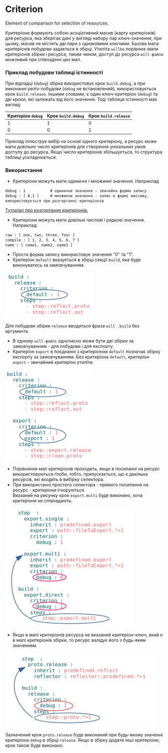 # Criterion

Element of comparison for selection of resources.  

Критеріони формують собою асоціативний масив (карту критеріонів) для ресурса, яка зберігає дані у вигляді набору пар ключ-значення, при цьому, масив не містить дві пари з однаковими ключами. Базова мапа критеріонів побудови задається в збірці. Утилiта `willbe` порівнює мапи критеріонів збірки і ресурса, таким чином, доступ до ресурса `will-файла` можливий при співпадінні цих мап.     

### Приклад побудови таблиці істинності
При відладці (`debug`) збірка використовує крок `build.debug`, а при виконанні реліз-побудови (`debug` не встановлений), використовується крок `build.release`.  Іншими словами, є один ключ-критеріон (`debug`) та дві кроки, які залежать від його значення. Тоді таблиця істинності має вигляд:  

| Критеріон `debug` | Крок `build.debug` | Крок `build.release` |
|-------------------|--------------------|----------------------|
| 1                 | 1                  | 0                    |
| 0                 | 0                  | 1                    |

Приклад іллюструє вибір на основі одного критеріону, а ресурс може мати довільне число критеріонів для створення унікальних умов доступу до ресурса. Якщо число критеріонів збільшується, то структура таблиці ускладнюється.  

### Використання   
- Критеріони можуть мати одиничні і множинні значення. Наприклад

```
debug : 1           # одиничне значення - звичайна форма запису
debug : [ 0,1 ]     # множинне значення - запис в формі массиву, використовується при розгортанні критеріонів

```

[Туторіал про розгортання критеріонів.](../tutorial/WillFileMinimization.md)
- Критеріони можуть мати довільні числові і рядкові значення. Наприклад:  

```
raw : [ one, two, three, four ]
compile : [ 1, 2, 3, 4, 5, 6, 7 ]
name : [ name1, name2, name3 ]

```

- Проста форма запису використовує значення "0" та "1".  
- Критеріон `default` вказується в збірці секції `build`, яка буде виконуватись за замовчуванням.

![criterion.default.png](./Images/criterion.default.png)

Для побудови збірки `release` вводиться фраза `will .build` без аргумента.
- В одному `will-файлі` одночасно може бути дві збірки за замовчуванням - для побудови і для експорту.
- Критеріон `export` в поєднанні з критеріоном `default` позначає збірку експорту за замовчуванням. Без критеріона `default`, критеріон `export` - звичайний критеріон утиліти.

![criterion.export.png](./Images/criterion.export.png)

- Порівняння мап критеріонів проходить, якщо в посиланні на ресурс використовуються ґлоби, тобто, припускається, що є декілька ресурсів, які входять в вибірку селектора.
- При використанні простого селектора - прямого посилання на ресурс - критеріони ігноруються.  
Вказаний на рисунку крок `export.multi` буде виконано, хоча критеріони не співпадають.

![selector.direct.png](./Images/selector.direct.png)  

- Якщо в мапі критеріонів ресурса не вказаний критеріон-ключ, який є в мапі критеріонів збірки, то ресурс валідує його з будь-яким значенням.

![resource.without.criterion.png](./Images/resource.without.criterion.png)

Зазначений крок `proto.release` буде виконаний при будь-якому значенні критеріона `debug` в збірці `release`. Якщо в збірку додати інші критеріони, крок також буде виконано.
